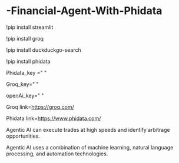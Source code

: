 # -Financial-Agent-With-Phidata

 !pip install streamlit
 
 !pip install groq
 
 !pip install duckduckgo-search
 
 !pip install phidata

Phidata_key =" "

Groq_key=" "

openAi_key=" "

Groq link=https://groq.com/

Phidata link=https://www.phidata.com/

Agentic AI can execute trades at high speeds and identify arbitrage opportunities. 

Agentic AI uses a combination of machine learning, natural language processing, and automation technologies. 
